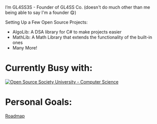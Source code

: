 I’m GL4SS3S - Founder of GL4SS Co. (doesn't do much other than me being able to say I'm a founder 😋)

Setting Up a Few Open Source Projects:
 - AlgoLib: A DSA library for C# to make projects easier
 - MathLib: A Math Library that extends the functionality of the built-in ones
 - Many More!

# Currently Busy with:
[![Open Source Society University - Computer Science](https://img.shields.io/badge/OSSU-computer--science-blue.svg)](https://github.com/ossu/computer-science)


# Personal Goals:
[Roadmap](https://res.cloudinary.com/thurling/image/upload/v1679648357/Personal%20Projects/Read%20me/GL4ssco.drawio_enciiz.png)